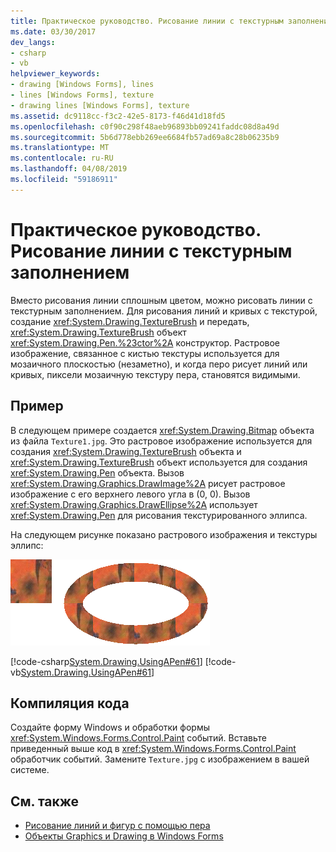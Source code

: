 ```yaml
---
title: Практическое руководство. Рисование линии с текстурным заполнением
ms.date: 03/30/2017
dev_langs:
- csharp
- vb
helpviewer_keywords:
- drawing [Windows Forms], lines
- lines [Windows Forms], texture
- drawing lines [Windows Forms], texture
ms.assetid: dc9118cc-f3c2-42e5-8173-f46d41d18fd5
ms.openlocfilehash: c0f90c298f48aeb96893bb09241faddc08d8a49d
ms.sourcegitcommit: 5b6d778ebb269ee6684fb57ad69a8c28b06235b9
ms.translationtype: MT
ms.contentlocale: ru-RU
ms.lasthandoff: 04/08/2019
ms.locfileid: "59186911"
---
```

# <a name="how-to-draw-a-line-filled-with-a-texture"></a>Практическое руководство. Рисование линии с текстурным заполнением
Вместо рисования линии сплошным цветом, можно рисовать линии с текстурным заполнением. Для рисования линий и кривых с текстурой, создание <xref:System.Drawing.TextureBrush> и передать, <xref:System.Drawing.TextureBrush> объект <xref:System.Drawing.Pen.%23ctor%2A> конструктор. Растровое изображение, связанное с кистью текстуры используется для мозаичного плоскостью (незаметно), и когда перо рисует линий или кривых, пиксели мозаичную текстуру пера, становятся видимыми.  
  
## <a name="example"></a>Пример  
 В следующем примере создается <xref:System.Drawing.Bitmap> объекта из файла `Texture1.jpg`. Это растровое изображение используется для создания <xref:System.Drawing.TextureBrush> объекта и <xref:System.Drawing.TextureBrush> объект используется для создания <xref:System.Drawing.Pen> объекта. Вызов <xref:System.Drawing.Graphics.DrawImage%2A> рисует растровое изображение с его верхнего левого угла в (0, 0). Вызов <xref:System.Drawing.Graphics.DrawEllipse%2A> использует <xref:System.Drawing.Pen> для рисования текстурированного эллипса.  
  
 На следующем рисунке показано растрового изображения и текстуры эллипс:  
  
 ![Снимок экрана, показывающий растрового изображения и текстуры эллипса.](./media/how-to-draw-a-line-filled-with-a-texture/bitmap-textured-ellipse.png)  
  
 [!code-csharp[System.Drawing.UsingAPen#61](~/samples/snippets/csharp/VS_Snippets_Winforms/System.Drawing.UsingAPen/CS/Class1.cs#61)]
 [!code-vb[System.Drawing.UsingAPen#61](~/samples/snippets/visualbasic/VS_Snippets_Winforms/System.Drawing.UsingAPen/VB/Class1.vb#61)]  
  
## <a name="compiling-the-code"></a>Компиляция кода  
 Создайте форму Windows и обработки формы <xref:System.Windows.Forms.Control.Paint> событий. Вставьте приведенный выше код в <xref:System.Windows.Forms.Control.Paint> обработчик событий. Замените `Texture.jpg` с изображением в вашей системе.  
  
## <a name="see-also"></a>См. также

- [Рисование линий и фигур с помощью пера](using-a-pen-to-draw-lines-and-shapes.md)
- [Объекты Graphics и Drawing в Windows Forms](graphics-and-drawing-in-windows-forms.md)
